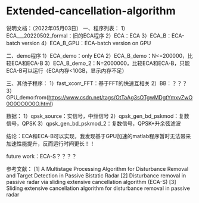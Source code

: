 # Extended-cancellation-algorithm

说明文档：（2022年05月03日）
一、程序列表：
1）ECA___20220502_formal：旧的ECA程序
2）ECA：ECA
3）ECA_B：ECA-batch version
4）ECA_B_GPU：ECA-batch version on GPU

二、demo程序
1）ECA_demo：only ECA
2）ECA_B_demo：N<=200000，比较ECA和ECA-B
3）ECA_B_demo_2：N=2000000，比较ECA和ECA-B，只能ECA-B可以运行（ECA内存<10GB，显示内存不足）

三、其他子程序：
1）fast_xcorr_FFT：基于FFT的快速互相关
2）BB：？？？
3）GPU_demo:from(https://www.csdn.net/tags/OtTaAg3sOTgwMDgtYmxvZwO0O0OO0O0O.html)

数据：
1）qpsk_source：实信号，中频信号
2）qpsk_gen_bd_pskmod：复数信号，QPSK
3）qpsk_gen_bd_pskmod_2：复数信号，QPSK+升余弦滤波

结论：ECA和ECA-B可以实现，我发现基于GPU加速的matlab程序暂时无法带来加速性能提升，反而运行时间更长！！

future work：ECA-S？？？？

参考文献：
[1] A Multistage Processing Algorithm for Disturbance Removal and Target Detection in Passive Bistatic Radar
[2] Disturbance removal in passive radar via sliding extensive cancellation algorithm (ECA-S)
[3] Sliding extensive cancellation algorithm for disturbance removal in passive radar
